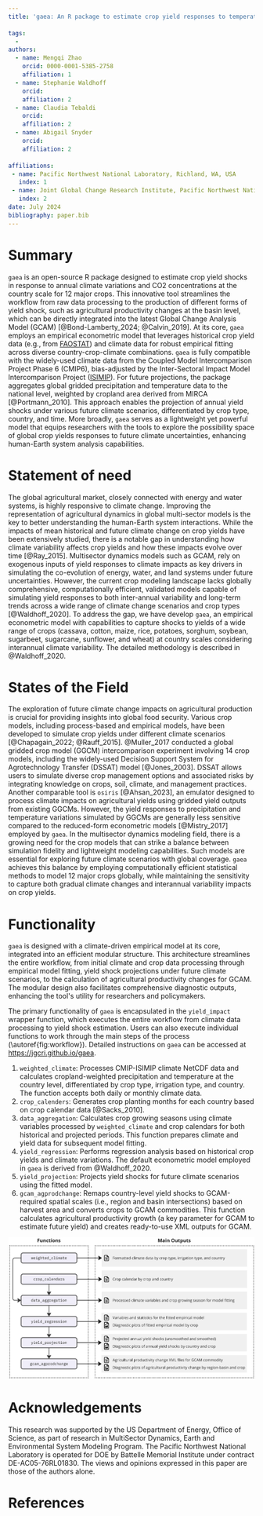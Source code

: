 ```yaml
---
title: 'gaea: An R package to estimate crop yield responses to temperature and precipitation'

tags:
  - 
authors:
  - name: Mengqi Zhao
    orcid: 0000-0001-5385-2758
    affiliation: 1
  - name: Stephanie Waldhoff
    orcid: 
    affiliation: 2
  - name: Claudia Tebaldi
    orcid:
    affiliation: 2
  - name: Abigail Snyder
    orcid:
    affiliation: 2

affiliations:
 - name: Pacific Northwest National Laboratory, Richland, WA, USA
   index: 1
 - name: Joint Global Change Research Institute, Pacific Northwest National Laboratory, College Park, MD, USA
   index: 2
date: July 2024
bibliography: paper.bib
---
```


# Summary

`gaea` is an open-source R package designed to estimate crop yield shocks in response to annual climate variations and CO2 concentrations at the country scale for 12 major crops. This innovative tool streamlines the workflow from raw data processing to the production of different forms of yield shock, such as agricultural productivity changes at the basin level, which can be directly integrated into the latest Global Change Analysis Model (GCAM) [@Bond-Lamberty_2024; @Calvin_2019]. At its core, `gaea` employs an empirical econometric model that leverages historical crop yield data (e.g., from [FAOSTAT](https://www.fao.org/faostat/en/#data/QCL)) and climate data for robust empirical fitting across diverse country-crop-climate combinations. `gaea` is fully compatible with the widely-used climate data from the Coupled Model Intercomparison Project Phase 6 (CMIP6), bias-adjusted by the Inter-Sectoral Impact Model Intercomparison Project ([ISIMIP](https://www.isimip.org/)). For future projections, the package aggregates global gridded precipitation and temperature data to the national level, weighted by cropland area derived from MIRCA [@Portmann_2010]. This approach enables the projection of annual yield shocks under various future climate scenarios, differentiated by crop type, country, and time. More broadly, `gaea` serves as a lightweight yet powerful model that equips researchers with the tools to explore the possibility space of global crop yields responses to future climate uncertainties, enhancing human-Earth system analysis capabilities.


# Statement of need

The global agricultural market, closely connected with energy and water systems, is highly responsive to climate change. Improving the representation of agricultural dynamics in global multi-sector models is the key to better understanding the human-Earth system interactions. While the impacts of mean historical and future climate change on crop yields have been extensively studied, there is a notable gap in understanding how climate variability affects crop yields and how these impacts evolve over time [@Ray_2015]. Multisector dynamics models such as GCAM, rely on exogenous inputs of yield responses to climate impacts as key drivers in simulating the co-evolution of energy, water, and land systems under future uncertainties. However, the current crop modeling landscape lacks globally comprehensive, computationally efficient, validated models capable of simulating yield responses to both inter-annual variability and long-term trends across a wide range of climate change scenarios and crop types [@Waldhoff_2020]. To address the gap, we have develop `gaea`, an empirical econometric model with capabilities to capture shocks to yields of a wide range of crops (cassava, cotton, maize, rice, potatoes, sorghum, soybean, sugarbeet, sugarcane, sunflower, and wheat) at country scales considering interannual climate variability. The detailed methodology is described in @Waldhoff_2020.


# States of the Field

The exploration of future climate change impacts on agricultural production is crucial for providing insights into global food security. Various crop models, including process-based and empirical models, have been developed to simulate crop yields under different climate scenarios [@Chapagain_2022; @Rauff_2015]. @Muller_2017 conducted a global gridded crop model (GGCM) intercomparison experiment involving 14 crop models, including the widely-used Decision Support System for Agrotechnology Transfer (DSSAT) model [@Jones_2003]. DSSAT allows users to simulate diverse crop management options and associated risks by integrating knowledge on crops, soil, climate, and management practices. Another comparable tool is `osiris` [@Ahsan_2023], an emulator designed to process climate impacts on agricultural yields using gridded yield outputs from existing GGCMs. However, the yield responses to precipitation and temperature variations simulated by GGCMs are generally less sensitive compared to the reduced-form econometric models [@Mistry_2017] employed by `gaea`. In the multisector dynamics modeling field, there is a growing need for the crop models that can strike a balance between simulation fidelity and lightweight modeling capabilities. Such models are essential for exploring future climate scenarios with global coverage. `gaea` achieves this balance by employing computationally efficient statistical methods to model 12 major crops globally, while maintaining the sensitivity to capture both gradual climate changes and interannual variability impacts on crop yields.

# Functionality

`gaea` is designed with a climate-driven empirical model at its core, integrated into an efficient modular structure. This architecture streamlines the entire workflow, from initial climate and crop data processing through empirical model fitting, yield shock projections under future climate scenarios, to the calculation of agricultural productivity changes for GCAM. The modular design also facilitates comprehensive diagnostic outputs, enhancing the tool's utility for researchers and policymakers.

The primary functionality of `gaea` is encapsulated in the `yield_impact` wrapper function, which executes the entire workflow from climate data processing to yield shock estimation. Users can also execute individual functions to work through the main steps of the process (\autoref{fig:workflow}). Detailed instructions on `gaea` can be accessed at https://jgcri.github.io/gaea.

1. `weighted_climate`: Processes CMIP-ISIMIP climate NetCDF data and calculates cropland-weighted precipitation and temperature at the country level, differentiated by crop type, irrigation type, and country. The function accepts both daily or monthly climate data.
2. `crop_calenders`: Generates crop planting months for each country based on crop calendar data [@Sacks_2010].
3. `data_aggregation`: Calculates crop growing seasons using climate variables processed by `weighted_climate` and crop calendars for both historical and projected periods. This function prepares climate and yield data for subsequent model fitting.
4. `yield_regression`: Performs regression analysis based on historical crop yields and climate variations. The default econometric model employed in `gaea` is derived from @Waldhoff_2020.
5. `yield_projection`: Projects yield shocks for future climate scenarios using the fitted model.
6. `gcam_agprodchange`: Remaps country-level yield shocks to GCAM-required spatial scales (i.e., region and basin intersections) based on harvest area and converts crops to GCAM commodities. This function calculates agricultural productivity growth (a key parameter for GCAM to estimate future yield) and creates ready-to-use XML outputs for GCAM.


![The gaea workflow showing the functions and the steps of modeling crop yield shocks to climate variations using empritical econometric model. \label{fig:workflow}](workflow.jpg)


# Acknowledgements
This research was supported by the US Department of Energy, Office of Science, as part of research in MultiSector Dynamics, Earth and Environmental System Modeling Program. The Pacific Northwest National Laboratory is operated for DOE by Battelle Memorial Institute under contract DE-AC05-76RL01830. The views and opinions expressed in this paper are those of the authors alone.

# References
